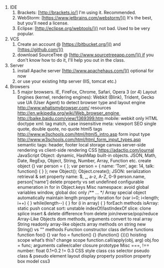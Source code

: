 1. IDE
	1. Brackets: [http://brackets.io/] I'm using it. Recommended.
	1. WebStorm: [https://www.jetbrains.com/webstorm/]() It's the best, but you'll need a license.
	1. Eclipse: [http://eclipse.org/webtools/]() not bad. Used to be very popular.
1. VCS
	1. Create an account @ [https://bitbucket.org/]() and [https://github.com/]()
	1. download SourceTree @ [http://www.sourcetreeapp.com/]() if you don't know how to do it, I'll help you out in the class.
1. Server
	1. install Apache server [http://www.apachehaus.com/]() optional for now
	1. or use your existing http server (IIS, tomcat etc.)
1. Browsers
	1. 5 major browsers. IE, FireFox, Chrome, Safari, Opera
3 (or 4) Layout Engines (kernel, rendering engines): Webkit (Blink), Trident, Gecko
use UA (User Agent) to detect browser type and layout engine http://www.whatismybrowser.com/ 
resources http://en.wikipedia.org/wiki/Web_browser_engine http://baike.baidu.com/view/1369399.htm
mobile: webkit only
HTML
doctype
xml: tag match, case insensitive
meta: viewport
SEO
single quote, double quote, no quote
html5 tags http://www.w3schools.com/html/html5_intro.asp
form input type http://www.w3schools.com/html/html_form_input_types.asp
semantic tags: header, footer
local storage
canvas
server-side rendering vs client-side rendering
CSS https://adactio.com/journal
JavaScript
Object: dynamic, HashMap
built-in objects. JSON, Math, Date, RegExp, Object, String, Number, Array, Function etc.
create object
{}
var person = { };
var person = {
    name: ‘Tom’,
    age: 14,
    talk: function() {
    }
};
new Object();
Object.create();
JSON: serialization
retrieval & set
property name: $, _, a-z, A-Z, 0-9
person.name, person[‘name’]
delete property vs set undefined
configurable
enumeration
in
for in
Object.keys
Misc
namespace: avoid global variables
window, global
doc only /** ... */
Array
special object
automatically maintain length property
iteration
for (var i=0; i<length; i++) { }
while(length--) { }
for (i in array) { }
forEach
methods
isArray: static
push
concat
sort: unstable
indexOf/lastIndexOf
slice: clone
splice
insert & delete
difference from delete
join/reverse/pop/reduce
Array-Like Objects
dom methods, arguments
convert to real array
String
readonly array-like objects
array methods on string
new String() vs ""
methods
Function
constructor class
define functions
function foo() {}
var foo = function() {}
(function() {})()
hoisting
scope
what’s this?
change scope
function.call/apply(obj, arg)
obj.foo = func;
arguments
callee/caller
closure
prototype
Misc
===, !==
number: float 0.1+0.2 != 0.3
CSS
style
class
css selector
pseudo class & pseudo element
layout
display property
position property
box model
css3

